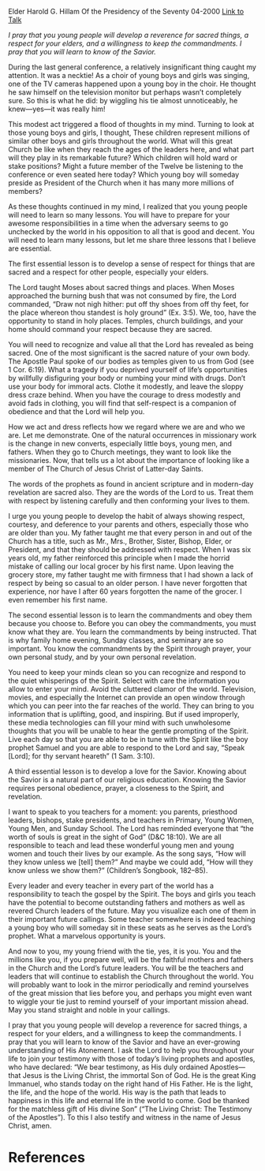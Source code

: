 Elder Harold G. Hillam
Of the Presidency of the Seventy
04-2000
[Link to Talk](https://www.churchofjesuschrist.org/study/general-conference/2000/04/future-leaders?lang=eng)

_I pray that you young people will develop a reverence for sacred things, a respect for your elders, and a willingness to keep the commandments. I pray that you will learn to know of the Savior._

During the last general conference, a relatively insignificant thing caught my attention. It was a necktie! As a choir of young boys and girls was singing, one of the TV cameras happened upon a young boy in the choir. He thought he saw himself on the television monitor but perhaps wasn’t completely sure. So this is what he did: by wiggling his tie almost unnoticeably, he knew—yes—it was really him!

This modest act triggered a flood of thoughts in my mind. Turning to look at those young boys and girls, I thought, These children represent millions of similar other boys and girls throughout the world. What will this great Church be like when they reach the ages of the leaders here, and what part will they play in its remarkable future? Which children will hold ward or stake positions? Might a future member of the Twelve be listening to the conference or even seated here today? Which young boy will someday preside as President of the Church when it has many more millions of members?

As these thoughts continued in my mind, I realized that you young people will need to learn so many lessons. You will have to prepare for your awesome responsibilities in a time when the adversary seems to go unchecked by the world in his opposition to all that is good and decent. You will need to learn many lessons, but let me share three lessons that I believe are essential.

The first essential lesson is to develop a sense of respect for things that are sacred and a respect for other people, especially your elders.

The Lord taught Moses about sacred things and places. When Moses approached the burning bush that was not consumed by fire, the Lord commanded, “Draw not nigh hither: put off thy shoes from off thy feet, for the place whereon thou standest is holy ground” (Ex. 3:5). We, too, have the opportunity to stand in holy places. Temples, church buildings, and your home should command your respect because they are sacred.

You will need to recognize and value all that the Lord has revealed as being sacred. One of the most significant is the sacred nature of your own body. The Apostle Paul spoke of our bodies as temples given to us from God (see 1 Cor. 6:19). What a tragedy if you deprived yourself of life’s opportunities by willfully disfiguring your body or numbing your mind with drugs. Don’t use your body for immoral acts. Clothe it modestly, and leave the sloppy dress craze behind. When you have the courage to dress modestly and avoid fads in clothing, you will find that self-respect is a companion of obedience and that the Lord will help you.

How we act and dress reflects how we regard where we are and who we are. Let me demonstrate. One of the natural occurrences in missionary work is the change in new converts, especially little boys, young men, and fathers. When they go to Church meetings, they want to look like the missionaries. Now, that tells us a lot about the importance of looking like a member of The Church of Jesus Christ of Latter-day Saints.

The words of the prophets as found in ancient scripture and in modern-day revelation are sacred also. They are the words of the Lord to us. Treat them with respect by listening carefully and then conforming your lives to them.

I urge you young people to develop the habit of always showing respect, courtesy, and deference to your parents and others, especially those who are older than you. My father taught me that every person in and out of the Church has a title, such as Mr., Mrs., Brother, Sister, Bishop, Elder, or President, and that they should be addressed with respect. When I was six years old, my father reinforced this principle when I made the horrid mistake of calling our local grocer by his first name. Upon leaving the grocery store, my father taught me with firmness that I had shown a lack of respect by being so casual to an older person. I have never forgotten that experience, nor have I after 60 years forgotten the name of the grocer. I even remember his first name.



The second essential lesson is to learn the commandments and obey them because you choose to. Before you can obey the commandments, you must know what they are. You learn the commandments by being instructed. That is why family home evening, Sunday classes, and seminary are so important. You know the commandments by the Spirit through prayer, your own personal study, and by your own personal revelation.

You need to keep your minds clean so you can recognize and respond to the quiet whisperings of the Spirit. Select with care the information you allow to enter your mind. Avoid the cluttered clamor of the world. Television, movies, and especially the Internet can provide an open window through which you can peer into the far reaches of the world. They can bring to you information that is uplifting, good, and inspiring. But if used improperly, these media technologies can fill your mind with such unwholesome thoughts that you will be unable to hear the gentle prompting of the Spirit. Live each day so that you are able to be in tune with the Spirit like the boy prophet Samuel and you are able to respond to the Lord and say, “Speak [Lord]; for thy servant heareth” (1 Sam. 3:10).

A third essential lesson is to develop a love for the Savior. Knowing about the Savior is a natural part of our religious education. Knowing the Savior requires personal obedience, prayer, a closeness to the Spirit, and revelation.

I want to speak to you teachers for a moment: you parents, priesthood leaders, bishops, stake presidents, and teachers in Primary, Young Women, Young Men, and Sunday School. The Lord has reminded everyone that “the worth of souls is great in the sight of God” (D&C 18:10). We are all responsible to teach and lead these wonderful young men and young women and touch their lives by our example. As the song says, “How will they know unless we [tell] them?” And maybe we could add, “How will they know unless we show them?” (Children’s Songbook, 182–85).

Every leader and every teacher in every part of the world has a responsibility to teach the gospel by the Spirit. The boys and girls you teach have the potential to become outstanding fathers and mothers as well as revered Church leaders of the future. May you visualize each one of them in their important future callings. Some teacher somewhere is indeed teaching a young boy who will someday sit in these seats as he serves as the Lord’s prophet. What a marvelous opportunity is yours.

And now to you, my young friend with the tie, yes, it is you. You and the millions like you, if you prepare well, will be the faithful mothers and fathers in the Church and the Lord’s future leaders. You will be the teachers and leaders that will continue to establish the Church throughout the world. You will probably want to look in the mirror periodically and remind yourselves of the great mission that lies before you, and perhaps you might even want to wiggle your tie just to remind yourself of your important mission ahead. May you stand straight and noble in your callings.

I pray that you young people will develop a reverence for sacred things, a respect for your elders, and a willingness to keep the commandments. I pray that you will learn to know of the Savior and have an ever-growing understanding of His Atonement. I ask the Lord to help you throughout your life to join your testimony with those of today’s living prophets and apostles, who have declared: “We bear testimony, as His duly ordained Apostles—that Jesus is the Living Christ, the immortal Son of God. He is the great King Immanuel, who stands today on the right hand of His Father. He is the light, the life, and the hope of the world. His way is the path that leads to happiness in this life and eternal life in the world to come. God be thanked for the matchless gift of His divine Son” (“The Living Christ: The Testimony of the Apostles”). To this I also testify and witness in the name of Jesus Christ, amen.

# References

